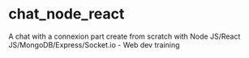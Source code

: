 # chat_node_react
A chat with a connexion part create from scratch with Node JS/React JS/MongoDB/Express/Socket.io - Web dev training
